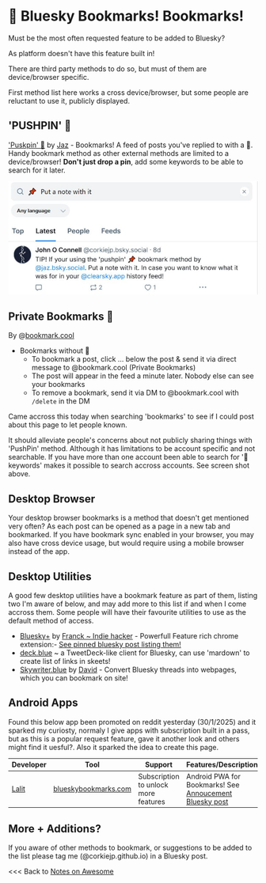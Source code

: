 # 📌 Bluesky Bookmarks! Bookmarks!

Must be the most often requested feature to be added to Bluesky?

As platform doesn't have this feature built in!

There are third party methods to do so, but must of them are device/browser specific.

First method list here works a cross device/browser, but some people are reluctant to use it, publicly displayed.

## 'PUSHPIN' 📌

['Puskpin' 📌](https://bsky.app/profile/jaz.bsky.social/feed/my-pins) by [Jaz](https://bsky.app/profile/did:plc:q6gjnaw2blty4crticxkmujt) - Bookmarks! A feed of posts you've replied to with a 📌. Handy bookmark method as other external methods are limited to a device/browser! **Don't just drop a pin**, add some keywords to be able to search for it later.

![Push Pin make a note](/assets/pushpinnote.jpg)

## Private Bookmarks 🔖

By ‪@[bookmark.cool‬](https://bsky.app/profile/did:plc:i66pmozpdrjpmzkmbhlw5qdx)

  - Bookmarks without 📌
    - To bookmark a post, click … below the post & send it via direct message to @bookmark.cool (Private Bookmarks)
    - The post will appear in the feed a minute later. Nobody else can see your bookmarks
    - To remove a bookmark, send it via DM to @bookmark.cool with `/delete` in the DM
   
Came accross this today when searching 'bookmarks' to see if I could post about this page to let people known.

It should alleviate people's concerns about not publicly sharing things with 'PushPin' method. Although it has limitations to be account specific and not searchable. If you have more than one account been able to search for '📌 keywords' makes it possible to search accross accounts. See screen shot above.



## Desktop Browser

Your desktop browser bookmarks is a method that doesn't get mentioned very often? As each post can be opened as a page in a new tab and bookmarked. If you have bookmark sync enabled in your browser, you may also have cross device usage, but would require using a mobile browser instead of the app.

## Desktop Utilities

A good few desktop utilities have a bookmark feature as part of them, listing two I'm aware of below, and may add more to this list if and when I come accross them. Some people will have their favourite utilities to use as the default method of access.

  - [Bluesky+](https://chromewebstore.google.com/detail/bluesky+/flbheallcbkoaffegmjenkpojhocmdla) by [Franck ~ Indie hacker](https://bsky.app/profile/franck.blue) - Powerfull Feature rich chrome extension:- [See pinned bluesky post listing them!](https://bsky.app/profile/did:plc:h5vg54cmlkpwnz2p3symlm2t/post/3ldj7wsivd22u)
  - [deck.blue](https://deck.blue/) ~ a TweetDeck-like client for Bluesky, can use 'mardown' to create list of links in skeets!
  - [Skywriter.blue](https://skywriter.blue/) by [David](https://bsky.app/profile/did:plc:rgxmjcboeeerlktnw3ff3okh) - Convert Bluesky threads into webpages, which you can bookmark on site!


## Android Apps

Found this below app been promoted on reddit yesterday (30/1/2025) and it sparked my curiosty, normaly I give apps with subscription built in a pass, but as this is a popular request feature, gave it another look and others might find it uesful?. Also it sparked the idea to create this page.

| Developer | Tool | Support | Features/Description |
|-----------|------|---------|-------------------|
| [Lalit](https://bsky.app/profile/did:plc:tx4quzdjqbupsqasreq4qwph) | [blueskybookmarks.com](https://blueskybookmarks.com/) | Subscription to unlock more features | Android PWA for Bookmarks! See [Annoucement Bluesky post](https://bsky.app/profile/did:plc:tx4quzdjqbupsqasreq4qwph/post/3lgvw7iasjs2g) |

## More + Additions?

If you aware of other methods to bookmark, or suggestions to be added to the list please tag me (@corkiejp.github.io) in a Bluesky post.





<<< Back to [Notes on Awesome](/README.md)
